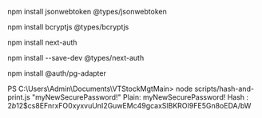 
npm install jsonwebtoken @types/jsonwebtoken

npm install bcryptjs @types/bcryptjs



npm install next-auth

npm install --save-dev @types/next-auth

npm install @auth/pg-adapter


PS C:\Users\Admin\Documents\VTStockMgtMain> node scripts/hash-and-print.js "myNewSecurePassword!"
Plain: myNewSecurePassword!
Hash : $2b$12$cs8EFnrxFO0xyxvuUnI2GuwEMc49gcaxSlBKROI9FE5Gn8oEDA/bW